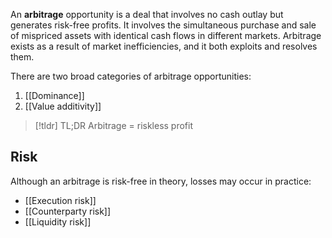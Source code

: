 An **arbitrage** opportunity is a deal that involves no cash outlay but generates risk-free profits. It involves the simultaneous purchase and sale of mispriced assets with identical cash flows in different markets. Arbitrage exists as a result of market inefficiencies, and it both exploits and resolves them.

There are two broad categories of arbitrage opportunities:
1. [[Dominance]]
2. [[Value additivity]]

> [!tldr] TL;DR
> Arbitrage = riskless profit
## Risk

Although an arbitrage is risk-free in theory, losses may occur in practice:
- [[Execution risk]]
- [[Counterparty risk]]
- [[Liquidity risk]]